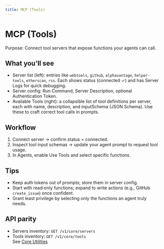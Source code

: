 ```yaml
---
title: MCP (Tools)
---
```


# MCP (Tools)

Purpose: Connect tool servers that expose functions your agents can call.

## What you’ll see

- Server list (left): entries like `webtools`, `github`, `alphavantage`, `helper-tools`, `etherscan`, `rss`. Each shows status (connected ✓) and has Server Logs for quick debugging.
- Server config: Run Command, Server Description, optional Authentication Token.
- Available Tools (right): a collapsible list of tool definitions per server, each with name, description, and inputSchema (JSON Schema). Use these to craft correct tool calls in prompts.

## Workflow

1) Connect server → confirm status = connected.  
2) Inspect tool input schemas → update your agent prompt to request tool usage.  
3) In Agents, enable Use Tools and select specific functions.

## Tips

- Keep auth tokens out of prompts; store them in server config.
- Start with read‑only functions; expand to write actions (e.g., GitHub `create_issue`) once confident.
- Grant least privilege by selecting only the functions an agent truly needs.

## API parity

- Servers inventory: `GET /v1/core/servers`  
- Tools inventory: `GET /v1/core/tools`  
See [Core Utilities](/api/reference/core-utilities)

<!-- ## Screenshot placeholder

![MCP screen — Connected server and tool schemas](./images/mcp-servers-tools.png)
(Description: MCP tab with a left sidebar list of servers (each with a “Connected ✓” badge), a main panel showing a selected server’s Run Command, Description, optional Auth Token, and a right pane listing Available Tools. Each tool shows name, description, and a pretty‑printed inputSchema (JSON Schema). Include a small “Server Logs” expandable panel with recent connection output.) -->
